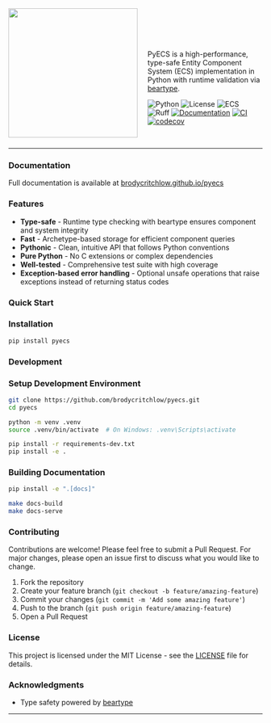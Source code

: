 <div>
<img align="left" src="https://github.com/user-attachments/assets/381e5656-b717-4748-8733-3ecc1889a23d" width="256" height="256" style="margin-right: 20px;" />
<br>
<br>
<br>
<br>

PyECS is a high-performance, type-safe Entity Component System (ECS) implementation in Python with runtime validation via [beartype](https://github.com/beartype/beartype).

![Python](https://img.shields.io/badge/python-3.12+-blue.svg)
![License](https://img.shields.io/badge/license-MIT-green.svg)
![ECS](https://img.shields.io/badge/pattern-ECS-orange.svg)
![Ruff](https://img.shields.io/endpoint?url=https://raw.githubusercontent.com/astral-sh/ruff/main/assets/badge/v2.json)
[![Documentation](https://img.shields.io/badge/docs-GitHub%20Pages-blue)](https://brodycritchlow.github.io/pyecs/)
[![CI](https://github.com/brodycritchlow/pyecs/actions/workflows/ci.yml/badge.svg)](https://github.com/brodycritchlow/pyecs/actions/workflows/ci.yml)
[![codecov](https://codecov.io/gh/brodycritchlow/pyecs/branch/main/graph/badge.svg)](https://codecov.io/gh/brodycritchlow/pyecs)

<br clear="left"/>

---

### Documentation

Full documentation is available at [brodycritchlow.github.io/pyecs](https://brodycritchlow.github.io/PyECS/index.html)

### Features

- **Type-safe** - Runtime type checking with beartype ensures component and system integrity
- **Fast** - Archetype-based storage for efficient component queries
- **Pythonic** - Clean, intuitive API that follows Python conventions
- **Pure Python** - No C extensions or complex dependencies
- **Well-tested** - Comprehensive test suite with high coverage
- **Exception-based error handling** - Optional unsafe operations that raise exceptions instead of returning status codes

### Quick Start

### Installation

```bash
pip install pyecs
```

### Development

### Setup Development Environment

```bash
git clone https://github.com/brodycritchlow/pyecs.git
cd pyecs

python -m venv .venv
source .venv/bin/activate  # On Windows: .venv\Scripts\activate

pip install -r requirements-dev.txt
pip install -e .
```

### Building Documentation

```bash
pip install -e ".[docs]"

make docs-build
make docs-serve
```

### Contributing

Contributions are welcome! Please feel free to submit a Pull Request. For major changes, please open an issue first to discuss what you would like to change.

1. Fork the repository
2. Create your feature branch (`git checkout -b feature/amazing-feature`)
3. Commit your changes (`git commit -m 'Add some amazing feature'`)
4. Push to the branch (`git push origin feature/amazing-feature`)
5. Open a Pull Request

### License

This project is licensed under the MIT License - see the [LICENSE](LICENSE) file for details.

### Acknowledgments

- Type safety powered by [beartype](https://github.com/beartype/beartype)

---

